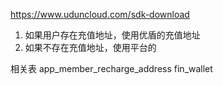 https://www.uduncloud.com/sdk-download

1. 如果用户存在充值地址，使用优盾的充值地址
2. 如果不存在充值地址，使用平台的

相关表
app_member_recharge_address
fin_wallet